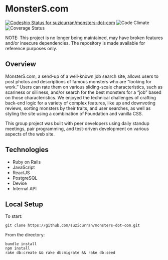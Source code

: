 # MonsterS.com

[ ![Codeship Status for suzicurran/monsters-dot-com](https://codeship.com/projects/84754160-bf10-0134-0a5c-7a625a3fabd4/status?branch=master)](https://codeship.com/projects/196487)
![Code Climate](https://codeclimate.com/github/suzicurran/monsters-dot-com.png)
![Coverage Status](https://coveralls.io/repos/suzicurran/monsters-dot-com/badge.png)

NOTE: This project is no longer being maintained, may have broken features and/or insecure dependencies. The repository is made available for reference purposes only.

## Overview

MonsterS.com, a send-up of a well-known job search site, allows users to post photos and descriptions of famous monsters who are "looking for work.” Users can rate them on various sliding-scale characteristics, such as scariness or silliness, and/or search for the best monsters for a “job” based on those characteristics. We enjoyed the technical challenges of crafting back-end logic for a variety of complex features, like up and downvoting reviews, sorting monsters by their traits, and user searches, as well as styling the site using a combination of Foundation and vanilla CSS.

This group project was built with peer developers using daily standup meetings, pair programming, and test-driven development on various aspects of the web site.

## Technologies

* Ruby on Rails
* JavaScript
* ReactJS
* PostgreSQL
* Devise
* Internal API

## Local Setup

To start:
```
git clone https://github.com/suzicurran/monsters-dot-com.git
```

From the directory:
```
bundle install
npm install
rake db:create && rake db:migrate && rake db:seed
```
